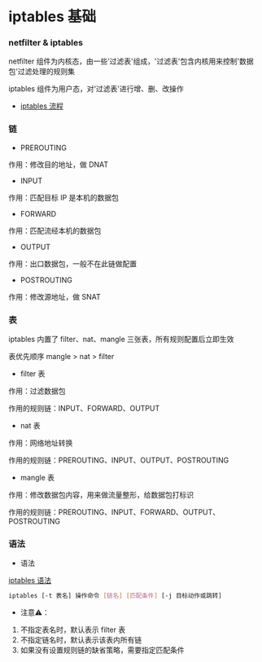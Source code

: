 # iptables 基础


### netfilter & iptables

netfilter 组件为内核态，由一些'过滤表'组成，'过滤表'包含内核用来控制'数据包'过滤处理的规则集

iptables 组件为用户态，对'过滤表'进行增、删、改操作

* [iptables 流程](image/000_数据包流转.png)


### 链

* PREROUTING

作用：修改目的地址，做 DNAT

* INPUT

作用：匹配目标 IP 是本机的数据包

* FORWARD
 
作用：匹配流经本机的数据包

* OUTPUT

作用：出口数据包，一般不在此链做配置

* POSTROUTING

作用：修改源地址，做 SNAT


### 表

iptables 内置了 filter、nat、mangle 三张表，所有规则配置后立即生效

表优先顺序 mangle > nat > filter

* filter 表

作用：过滤数据包

作用的规则链：INPUT、FORWARD、OUTPUT

* nat 表

作用：网络地址转换

作用的规则链：PREROUTING、INPUT、OUTPUT、POSTROUTING

* mangle 表

作用：修改数据包内容，用来做流量整形，给数据包打标识

作用的规则链：PREROUTING、INPUT、FORWARD、OUTPUT、POSTROUTING


### 语法

* 语法

[iptables 语法](image/001_iptables语法.png)

```bash
iptables [-t 表名] 操作命令 [链名] [匹配条件] [-j 目标动作或跳转]
```

* 注意⚠️️：

1. 不指定表名时，默认表示 filter 表
2. 不指定链名时，默认表示该表内所有链
3. 如果没有设置规则链的缺省策略，需要指定匹配条件
